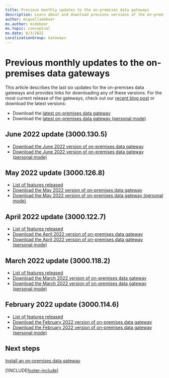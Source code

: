 ```yaml
---
title: Previous monthly updates to the on-premises data gateways
description: Learn about and download previous versions of the on-premises data gateways.
author: miquelladeboer
ms.auther: mideboer
ms.topic: conceptual
ms.date: 8/3/2022
LocalizationGroup: Gateways
---
```


# Previous monthly updates to the on-premises data gateways

This article describes the last six updates for the on-premises data gateways and provides links for downloading any of these versions. For the most current release of the gateways, check out our [recent blog post](https://powerbi.microsoft.com/blog/on-premises-data-gateway-july-2022-update-is-now-available/) or download the latest versions:

- Download the [latest on-premises data gateway](https://download.microsoft.com/download/D/A/1/DA1FDDB8-6DA8-4F50-B4D0-18019591E182/GatewayInstall.exe)
- Download the [latest on-premises data gateway (personal mode)](https://download.microsoft.com/download/6/0/2/602A459E-E1A3-4FB9-B07F-FC2B60881900/On-premises%20data%20gateway%20(personal%20mode).exe)

## June 2022 update (3000.130.5)

- [Download the June 2022 version of on-premises data gateway](https://download.microsoft.com/download/D/A/1/DA1FDDB8-6DA8-4F50-B4D0-18019591E182/GatewayInstall-22-06.exe)
- [Download the June 2022 version of on-premises data gateway (personal mode)](https://download.microsoft.com/download/6/0/2/602A459E-E1A3-4FB9-B07F-FC2B60881900/On-premises%20data%20gateway%20(personal%20mode)-22-06.exe)

## May 2022 update (3000.126.8)

- [List of features released](https://powerbi.microsoft.com/blog/on-premises-data-gateway-May-2022-update-is-now-available/)
- [Download the May 2022 version of on-premises data gateway](https://download.microsoft.com/download/D/A/1/DA1FDDB8-6DA8-4F50-B4D0-18019591E182/GatewayInstall-22-05.exe)
- [Download the May 2022 version of on-premises data gateway (personal mode)](https://download.microsoft.com/download/6/0/2/602A459E-E1A3-4FB9-B07F-FC2B60881900/On-premises%20data%20gateway%20(personal%20mode)-22-05.exe)

## April 2022 update (3000.122.7)

- [List of features released](https://powerbi.microsoft.com/blog/on-premises-data-gateway-april-2022-update-is-now-available/)
- [Download the April 2022 version of on-premises data gateway](https://download.microsoft.com/download/D/A/1/DA1FDDB8-6DA8-4F50-B4D0-18019591E182/GatewayInstall-22-04.exe)
- [Download the April 2022 version of on-premises data gateway (personal mode)](https://download.microsoft.com/download/6/0/2/602A459E-E1A3-4FB9-B07F-FC2B60881900/On-premises%20data%20gateway%20(personal%20mode)-22-04.exe)

## March 2022 update (3000.118.2)

- [List of features released](https://powerbi.microsoft.com/blog/on-premises-data-gateway-march-2022-update-is-now-available/)
- [Download the March 2022 version of on-premises data gateway](https://download.microsoft.com/download/D/A/1/DA1FDDB8-6DA8-4F50-B4D0-18019591E182/GatewayInstall-22-03.exe)
- [Download the March 2022 version of on-premises data gateway (personal mode)](https://download.microsoft.com/download/6/0/2/602A459E-E1A3-4FB9-B07F-FC2B60881900/On-premises%20data%20gateway%20(personal%20mode)-22-03.exe)

## February 2022 update (3000.114.6)

- [List of features released](https://powerbi.microsoft.com/blog/on-premises-data-gateway-february-2022-update-is-now-available/)
- [Download the February 2022 version of on-premises data gateway](https://download.microsoft.com/download/D/A/1/DA1FDDB8-6DA8-4F50-B4D0-18019591E182/GatewayInstall-22-02.exe)
- [Download the February 2022 version of on-premises data gateway (personal mode)](https://download.microsoft.com/download/6/0/2/602A459E-E1A3-4FB9-B07F-FC2B60881900/On-premises%20data%20gateway%20(personal%20mode)-22-02.exe)

## Next steps

[Install an on-premises data gateway](service-gateway-install.md)

[!INCLUDE[footer-include](../includes/footer-banner.md)]
